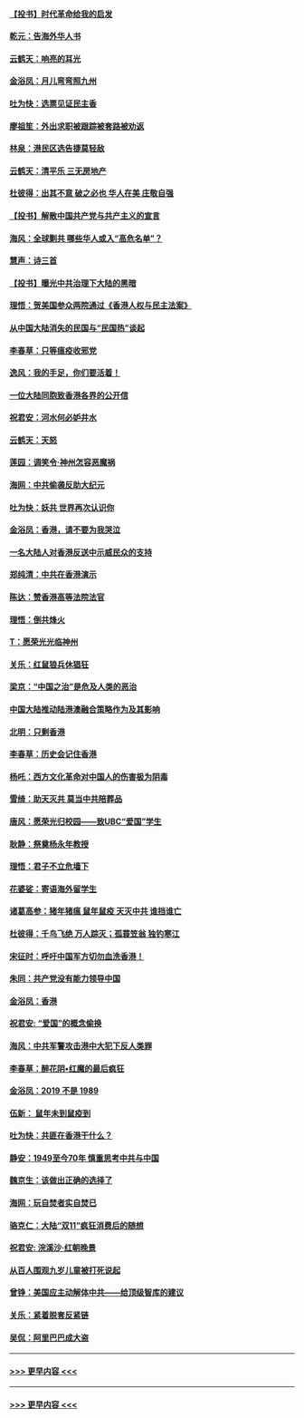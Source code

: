 #### [【投书】时代革命给我的启发](../pages/nsc993/n11684287.md?t=11281544) 
#### [乾元：告海外华人书](../pages/nsc993/n11684044.md?t=11281544) 
#### [云鹤天：响亮的耳光](../pages/nsc993/n11684254.md?t=11281544) 
#### [金浴凤：月儿弯弯照九州](../pages/nsc993/n11684231.md?t=11281544) 
#### [吐为快：选票见证民主香](../pages/nsc993/n11684206.md?t=11281544) 
#### [廖祖笙：外出求职被跟踪被套路被劝返](../pages/nsc993/n11683874.md?t=11281544) 
#### [林泉：港民区选告捷莫轻敌](../pages/nsc993/n11683930.md?t=11281544) 
#### [云鹤天：清平乐 三无房地产](../pages/nsc993/n11681521.md?t=11281544) 
#### [杜彼得：出其不意 破之必也 华人在美 庄敬自强](../pages/nsc993/n11679554.md?t=11281544) 
#### [【投书】解散中国共产党与共产主义的宣言](../pages/nsc993/n11679177.md?t=11281544) 
#### [海风：全球剿共 哪些华人或入“高危名单”？](../pages/nsc993/n11678617.md?t=11281544) 
#### [慧声：诗三首](../pages/nsc993/n11678848.md?t=11281544) 
#### [【投书】曝光中共治理下大陆的黑暗](../pages/nsc993/n11678674.md?t=11281544) 
#### [理悟：贺美国参众两院通过《香港人权与民主法案》](../pages/nsc993/n11678104.md?t=11281544) 
#### [从中国大陆消失的民国与“民国热”谈起](../pages/nsc993/n11678075.md?t=11281544) 
#### [李春草：只等瘟疫收邪党](../pages/nsc993/n11677308.md?t=11281544) 
#### [逸风：我的手足，你们要活着！](../pages/nsc993/n11676352.md?t=11281544) 
#### [一位大陆同胞致香港各界的公开信](../pages/nsc993/n11675761.md?t=11281544) 
#### [祝君安：河水何必妒井水](../pages/nsc993/n11675746.md?t=11281544) 
#### [云鹤天：天怒](../pages/nsc993/n11675718.md?t=11281544) 
#### [莲园：调笑令‧神州怎容恶魔祸](../pages/nsc993/n11675648.md?t=11281544) 
#### [海网：中共偷袭反助大纪元](../pages/nsc993/n11673515.md?t=11281544) 
#### [吐为快：妖共 世界再次认识你](../pages/nsc993/n11673506.md?t=11281544) 
#### [金浴凤：香港，请不要为我哭泣](../pages/nsc993/n11673248.md?t=11281544) 
#### [一名大陆人对香港反送中示威民众的支持](../pages/nsc993/n11672615.md?t=11281544) 
#### [郑纯清：中共在香港演示](../pages/nsc993/n11670539.md?t=11281544) 
#### [陈达：赞香港高等法院法官](../pages/nsc993/n11669542.md?t=11281544) 
#### [理悟：倒共烽火](../pages/nsc993/n11668844.md?t=11281544) 
#### [T：愿荣光光临神州](../pages/nsc993/n11668421.md?t=11281544) 
#### [关乐：红鼠狼兵休猖狂](../pages/nsc993/n11668378.md?t=11281544) 
#### [梁京：“中国之治”是危及人类的恶治](../pages/nsc993/n11668328.md?t=11281544) 
#### [中国大陆推动陆港澳融合策略作为及其影响](../pages/nsc993/n11668157.md?t=11281544) 
#### [北明：只剩香港](../pages/nsc993/n11668002.md?t=11281544) 
#### [李春草：历史会记住香港](../pages/nsc993/n11667927.md?t=11281544) 
#### [杨吒：西方文化革命对中国人的伤害极为阴毒](../pages/nsc993/n11664521.md?t=11281544) 
#### [雪绮：助天灭共 莫当中共陪葬品](../pages/nsc993/n11662650.md?t=11281544) 
#### [唐风：愿荣光归校园——致UBC“爱国”学生](../pages/nsc993/n11662194.md?t=11281544) 
#### [耿静：祭奠杨永年教授](../pages/nsc993/n11662514.md?t=11281544) 
#### [理悟：君子不立危墙下](../pages/nsc993/n11662172.md?t=11281544) 
#### [花婆娑：寄语海外留学生](../pages/nsc993/n11662121.md?t=11281544) 
#### [诸葛高参：猪年猪瘟 鼠年鼠疫 天灭中共 谁挡谁亡](../pages/nsc993/n11661980.md?t=11281544) 
#### [杜彼得：千鸟飞绝 万人踪灭；孤蓑笠翁 独钓寒江](../pages/nsc993/n11661170.md?t=11281544) 
#### [宋征时：呼吁中国军方切勿血洗香港！](../pages/nsc993/n11415318.md?t=11281544) 
#### [朱同：共产党没有能力领导中国](../pages/nsc993/n11660421.md?t=11281544) 
#### [金浴凤：香港](../pages/nsc993/n11660419.md?t=11281544) 
#### [祝君安: “爱国”的概念偷换](../pages/nsc993/n11659706.md?t=11281544) 
#### [海风：中共军警攻击港中大犯下反人类罪](../pages/nsc993/n11659632.md?t=11281544) 
#### [李春草：醉花阴•红魔的最后疯狂](../pages/nsc993/n11659287.md?t=11281544) 
#### [金浴凤：2019 不是 1989](../pages/nsc993/n11657663.md?t=11281544) 
#### [伍新： 鼠年未到鼠疫到](../pages/nsc993/n11655098.md?t=11281544) 
#### [吐为快：共匪在香港干什么？](../pages/nsc993/n11654891.md?t=11281544) 
#### [静安：1949至今70年 慎重思考中共与中国](../pages/nsc993/n11651244.md?t=11281544) 
#### [魏京生：该做出正确的选择了](../pages/nsc993/n11653084.md?t=11281544) 
#### [海网：玩自焚者实自焚已](../pages/nsc993/n11652423.md?t=11281544) 
#### [骆克仁：大陆“双11”疯狂消费后的随想](../pages/nsc993/n11652305.md?t=11281544) 
#### [祝君安: 浣溪沙·红朝晚景](../pages/nsc993/n11652258.md?t=11281544) 
#### [从百人围观九岁儿童被打死说起](../pages/nsc993/n11651030.md?t=11281544) 
#### [曾铮：美国应主动解体中共——给顶级智库的建议](../pages/nsc993/n11649888.md?t=11281544) 
#### [关乐：紧着脱套反紧链](../pages/nsc993/n11649069.md?t=11281544) 
#### [吴侃：阿里巴巴成大盗](../pages/nsc993/n11645523.md?t=11281544) 

----
#### [ >>> 更早内容 <<< ](../indexes/nsc993-earlier.md?t=11281544)

----
#### [ >>> 更早内容 <<< ](../indexes/nsc993-earlier.md)
